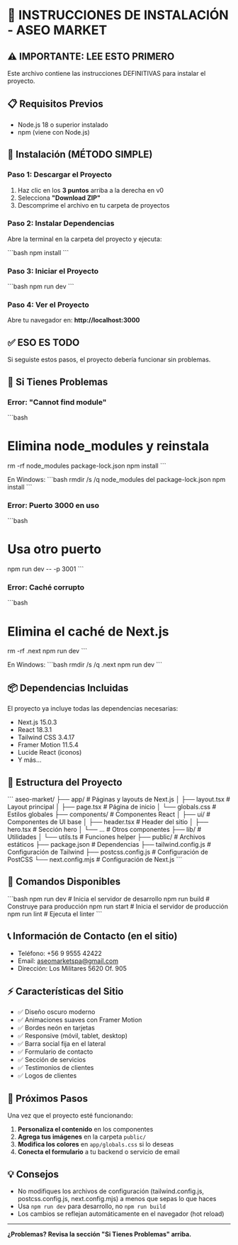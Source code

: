 # 🚀 INSTRUCCIONES DE INSTALACIÓN - ASEO MARKET

## ⚠️ IMPORTANTE: LEE ESTO PRIMERO

Este archivo contiene las instrucciones DEFINITIVAS para instalar el proyecto.

## 📋 Requisitos Previos

- Node.js 18 o superior instalado
- npm (viene con Node.js)

## 🔧 Instalación (MÉTODO SIMPLE)

### Paso 1: Descargar el Proyecto
1. Haz clic en los **3 puntos** arriba a la derecha en v0
2. Selecciona **"Download ZIP"**
3. Descomprime el archivo en tu carpeta de proyectos

### Paso 2: Instalar Dependencias
Abre la terminal en la carpeta del proyecto y ejecuta:

\`\`\`bash
npm install
\`\`\`

### Paso 3: Iniciar el Proyecto
\`\`\`bash
npm run dev
\`\`\`

### Paso 4: Ver el Proyecto
Abre tu navegador en: **http://localhost:3000**

## ✅ ESO ES TODO

Si seguiste estos pasos, el proyecto debería funcionar sin problemas.

## 🐛 Si Tienes Problemas

### Error: "Cannot find module"
\`\`\`bash
# Elimina node_modules y reinstala
rm -rf node_modules package-lock.json
npm install
\`\`\`

En Windows:
\`\`\`bash
rmdir /s /q node_modules
del package-lock.json
npm install
\`\`\`

### Error: Puerto 3000 en uso
\`\`\`bash
# Usa otro puerto
npm run dev -- -p 3001
\`\`\`

### Error: Caché corrupto
\`\`\`bash
# Elimina el caché de Next.js
rm -rf .next
npm run dev
\`\`\`

En Windows:
\`\`\`bash
rmdir /s /q .next
npm run dev
\`\`\`

## 📦 Dependencias Incluidas

El proyecto ya incluye todas las dependencias necesarias:
- Next.js 15.0.3
- React 18.3.1
- Tailwind CSS 3.4.17
- Framer Motion 11.5.4
- Lucide React (iconos)
- Y más...

## 🎨 Estructura del Proyecto

\`\`\`
aseo-market/
├── app/                    # Páginas y layouts de Next.js
│   ├── layout.tsx         # Layout principal
│   ├── page.tsx           # Página de inicio
│   └── globals.css        # Estilos globales
├── components/            # Componentes React
│   ├── ui/               # Componentes de UI base
│   ├── header.tsx        # Header del sitio
│   ├── hero.tsx          # Sección hero
│   └── ...               # Otros componentes
├── lib/                   # Utilidades
│   └── utils.ts          # Funciones helper
├── public/               # Archivos estáticos
├── package.json          # Dependencias
├── tailwind.config.js    # Configuración de Tailwind
├── postcss.config.js     # Configuración de PostCSS
└── next.config.mjs       # Configuración de Next.js
\`\`\`

## 🔄 Comandos Disponibles

\`\`\`bash
npm run dev      # Inicia el servidor de desarrollo
npm run build    # Construye para producción
npm run start    # Inicia el servidor de producción
npm run lint     # Ejecuta el linter
\`\`\`

## 📞 Información de Contacto (en el sitio)

- Teléfono: +56 9 9555 42422
- Email: aseomarketspa@gmail.com
- Dirección: Los Militares 5620 Of. 905

## ⚡ Características del Sitio

- ✅ Diseño oscuro moderno
- ✅ Animaciones suaves con Framer Motion
- ✅ Bordes neón en tarjetas
- ✅ Responsive (móvil, tablet, desktop)
- ✅ Barra social fija en el lateral
- ✅ Formulario de contacto
- ✅ Sección de servicios
- ✅ Testimonios de clientes
- ✅ Logos de clientes

## 🎯 Próximos Pasos

Una vez que el proyecto esté funcionando:

1. **Personaliza el contenido** en los componentes
2. **Agrega tus imágenes** en la carpeta `public/`
3. **Modifica los colores** en `app/globals.css` si lo deseas
4. **Conecta el formulario** a tu backend o servicio de email

## 💡 Consejos

- No modifiques los archivos de configuración (tailwind.config.js, postcss.config.js, next.config.mjs) a menos que sepas lo que haces
- Usa `npm run dev` para desarrollo, no `npm run build`
- Los cambios se reflejan automáticamente en el navegador (hot reload)

---

**¿Problemas? Revisa la sección "Si Tienes Problemas" arriba.**
